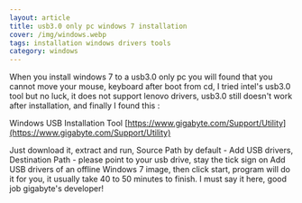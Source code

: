 ```yaml
---
layout: article
title: usb3.0 only pc windows 7 installation
cover: /img/windows.webp
tags: installation windows drivers tools
category: windows
---
```


When you install windows 7 to a usb3.0 only pc you will found that you cannot move your mouse, keyboard after boot from cd, I tried intel's usb3.0 tool but no luck, it does not support lenovo drivers, usb3.0 still doesn't work after installation, and finally I found this :

Windows USB Installation Tool
[https://www.gigabyte.com/Support/Utility](https://www.gigabyte.com/Support/Utility)

Just download it, extract and run, Source Path by default - Add USB drivers, Destination Path - please point to your usb drive, stay the tick sign on Add USB drivers of an offline Windows 7 image, then click start, program will do it for you, it usually take 40 to 50 minutes to finish. I must say it here, good job gigabyte's developer!
